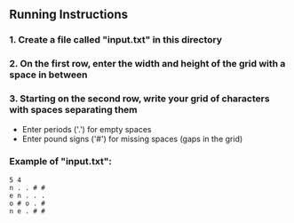 Running Instructions
-----------------------------------------------------------------------------------------
### 1. Create a file called "input.txt" in this directory

### 2. On the first row, enter the width and height of the grid with a space in between

### 3. Starting on the second row, write your grid of characters with spaces separating them
- Enter periods ('.') for empty spaces
- Enter pound signs ('#') for missing spaces (gaps in the grid)

### Example of "input.txt":
```
5 4  
n . . # #  
e n . . .  
o # o . #  
n e . # #
```
